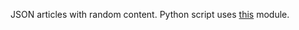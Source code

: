 JSON articles with random content. Python script uses [this](http://code.google.com/p/lorem-ipsum-generator/) module.